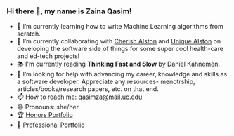 ### Hi there 👋, my name is Zaina Qasim! 

- 🌱 I’m currently learning how to write Machine Learning algorithms from scratch.
- 👯 I’m currently collaborating with [Cherish Alston](https://www.linkedin.com/in/cherishalston/) and [Unique Alston](https://www.linkedin.com/in/unique-alston/) on developing the software side of things for some super cool health-care and ed-tech projects!
- 📚 I'm currently reading **Thinking Fast and Slow** by Daniel Kahnemen.
- 🤔 I’m looking for help with advancing my career, knowledge and skills as a software developer. Appreciate any resources- menotrship, articles/books/research papers, etc. on that end. 
- 📫 How to reach me: qasimza@mail.uc.edu
- 😄 Pronouns: she/her
- 🏆 [Honors Portfolio](https://sites.google.com/view/zaina-qasim/home)
- 💼 [Professional Portfolio](https://qasimza.github.io/)
<!--
- ⚡ Fun fact: ...
- 💬 Ask me about ...
-->
